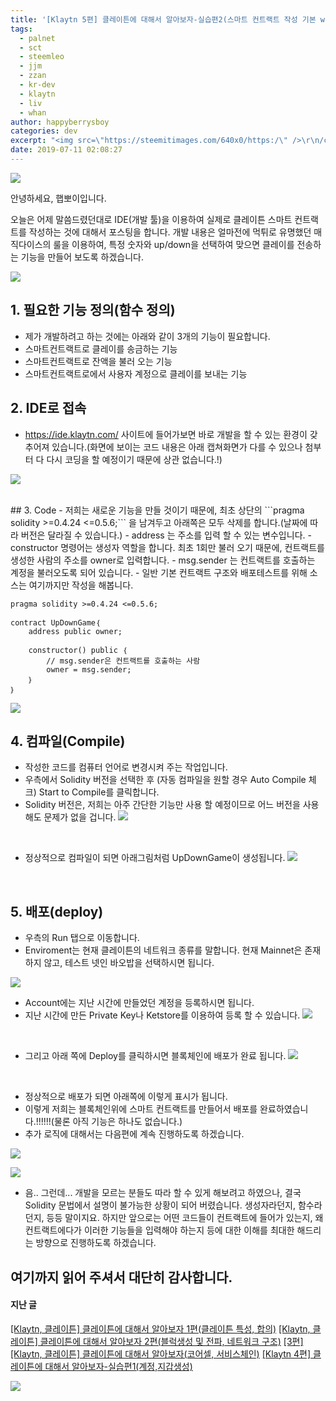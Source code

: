 ```yaml
---
title: '[Klaytn 5편] 클레이튼에 대해서 알아보자-실습편2(스마트 컨트랙트 작성 기본 with IDE)'
tags:
  - palnet
  - sct
  - steemleo
  - jjm
  - zzan
  - kr-dev
  - klaytn
  - liv
  - whan
author: happyberrysboy
categories: dev
excerpt: "<img src=\"https://steemitimages.com/640x0/https:/\" />\r\n/cdn.steemitimages.com/DQmPZqjSM966mqpB3eaKrHvXWRYu9MJKgtHWJo1zkXFAaXz/image.png)  안녕하세요, 햅뽀이입니다.  오늘은 어제 말씀드렸던대로 IDE(개발 툴)을 이용하여 실제로 클레이튼 스마트 컨트랙트를 작성하는 것에 대해서 포스팅을 합니다. 개발 내용은 얼마전에 먹튀로 유명했던 매직다이스의 룰....."
date: 2019-07-11 02:08:27
---
```


![](https://steemitimages.com/640x0/https://cdn.steemitimages.com/DQmPZqjSM966mqpB3eaKrHvXWRYu9MJKgtHWJo1zkXFAaXz/image.png)

안녕하세요, 햅뽀이입니다.

오늘은 어제 말씀드렸던대로 IDE(개발 툴)을 이용하여 실제로 클레이튼 스마트 컨트랙트를 작성하는 것에 대해서 포스팅을 합니다.
개발 내용은 얼마전에 먹튀로 유명했던 매직다이스의 룰을 이용하여, 특정 숫자와 up/down을 선택하여 맞으면 클레이를 전송하는 기능을 만들어 보도록 하겠습니다.

![](https://ipfs.busy.org/ipfs/QmUKxtLW5JEnqaaAnwiLc9kFK1BqpcMGoFKTF7JLKcvJqy)

## 1. 필요한 기능 정의(함수 정의)
- 제가 개발하려고 하는 것에는 아래와 같이 3개의 기능이 필요합니다.
- 스마트컨트랙트로 클레이를 송금하는 기능
- 스마트컨트랙트로 잔액을 불러 오는 기능
- 스마트컨트랙트로에서 사용자 계정으로 클레이를 보내는 기능

## 2. IDE로 접속
- https://ide.klaytn.com/ 사이트에 들어가보면 바로 개발을 할 수 있는 환경이 갖추어져 있습니다.(화면에 보이는 코드 내용은 아래 캡쳐화면가 다를 수 있으나 첨부터 다 다시 코딩을 할 예정이기 때문에 상관 없습니다.!)

![](https://cdn.steemitimages.com/DQmT39upvfHCRcG1SXiaXrmbGhsf9yXKB3eEQP7wzhRHJGb/image.png)

<br> 
## 3. Code
- 저희는 새로운 기능을 만들 것이기 때문에, 최초 상단의 ```pragma solidity >=0.4.24 <=0.5.6;``` 을 남겨두고 아래쪽은 모두 삭제를 합니다.(날짜에 따라 버전은 달라질 수 있습니다.)
- address 는 주소를 입력 할 수 있는 변수입니다.
- constructor 명령어는 생성자 역할을 합니다. 최초 1회만 불러 오기 때문에, 컨트랙트를 생성한 사람의 주소를 owner로 입력합니다.
- msg.sender 는 컨트랙트를 호출하는 계정을 불러오도록 되어 있습니다. 
- 일반 기본 컨트랙트 구조와 배포테스트를 위해 소스는 여기까지만 작성을 해봅니다.


```
pragma solidity >=0.4.24 <=0.5.6;

contract UpDownGame｛
    address public owner;
    
    constructor() public ｛
        // msg.sender은 컨트랙트를 호출하는 사람
        owner = msg.sender;
    ｝
｝
```

![](https://cdn.steemitimages.com/DQmYVkQCbzV7Z31gf7Ka2farcJVjzeg3MSxbZ5QDfaVy7Pi/image.png)
<br> 

## 4. 컴파일(Compile)
- 작성한 코드를 컴퓨터 언어로 변경시켜 주는 작업입니다.
- 우측에서 Solidity  버전을 선택한 후 (자동 컴파일을 원할 경우 Auto Compile 체크) Start to Compile를 클릭합니다.
- Solidity 버전은, 저희는 아주 간단한 기능만 사용 할 예정이므로 어느 버전을 사용해도 문제가 없을 겁니다.
![](https://cdn.steemitimages.com/DQmdfmBqNCid9Zc2adySxY6SPgWqK2XmUCpZRsGRa4RSyne/image.png)
<br> 

- 정상적으로 컴파일이 되면 아래그림처럼 UpDownGame이 생성됩니다.
![](https://cdn.steemitimages.com/DQmaESrtsazMsyBQ38w6buN557ifCQGG7eDe5uAVg6WP5k5/image.png)
<br> 

## 5. 배포(deploy)
- 우측의 Run 탭으로 이동합니다.
- Enviroment는 현재 클레이튼의 네트워크 종류를 말합니다. 현재 Mainnet은 존재하지 않고, 테스트 넷인 바오밥을 선택하시면 됩니다.

![](https://cdn.steemitimages.com/DQmNxczM8zxygWcxZ2BeBGySd7uCKZFhA6XV9tuN5NN8svh/image.png)
<br>

- Account에는 지난 시간에 만들었던 계정을 등록하시면 됩니다.
- 지난 시간에 만든 Private Key나 Ketstore를 이용하여 등록 할 수 있습니다.
![](https://cdn.steemitimages.com/DQmSHKe3SNCyyYKvaew1q2aqUbXtZfYmaRfbUgbTMbWMcKr/image.png)
<br>

- 그리고 아래 쪽에 Deploy를 클릭하시면 블록체인에 배포가 완료 됩니다. 
![](https://cdn.steemitimages.com/DQmcgLfD7uuM3PvGRCwggEb6qFgJ6hD1whV4aAaYS3P3DPw/image.png)
<br>

- 정상적으로 배포가 되면 아래쪽에 이렇게 표시가 됩니다. 
- 이렇게 저희는 블록체인위에 스마트 컨트랙트를 만들어서 배포를 완료하였습니다.!!!!!!(물론 아직 기능은 하나도 없습니다.)
- 추가 로직에 대해서는 다음편에 계속 진행하도록 하겠습니다.

![](https://cdn.steemitimages.com/DQmdmH16QuTZqHZPmBRGDUipBzPXD5gEKou1d94xsHFTKRf/image.png)






![](https://steemitimages.com/DQmRQeSKNvf5L6LcZHufnihnBJSL1CfZ3hEHDcJNuFRPZnu/％EA％B5％AC％EB％B6％84％EC％84％A0_％EA％BD％83.png)

- 음.. 그런데... 개발을 모르는 분들도 따라 할 수 있게 해보려고 하였으나, 결국 Solidity 문법에서 설명이 불가능한 상황이 되어 버렸습니다. 생성자라던지, 함수라던지, 등등 말이지요. 하지만 앞으로는 어떤 코드들이 컨트랙트에 들어가 있는지, 왜 컨트랙트에다가 이러한 기능들을 입력해야 하는지 등에 대한 이해를 최대한 해드리는 방향으로 진행하도록 하겠습니다.



## 여기까지 읽어 주셔서 대단히 감사합니다.

#### 지난 글
[[Klaytn, 클레이튼] 클레이튼에 대해서 알아보자 1편(클레이튼 특성, 합의)](/@happyberrysboy/klaytn-1)
[[Klaytn, 클레이튼] 클레이튼에 대해서 알아보자 2편(블럭생성 및 전파, 네트워크 구조)](/@happyberrysboy/klaytn-2)
[[3편][Klaytn, 클레이튼] 클레이튼에 대해서 알아보자(코어셀, 서비스체인)](/@happyberrysboy/3-klaytn)
[[Klaytn 4편] 클레이튼에 대해서 알아보자-실습편1(계정,지갑생성)](/@happyberrysboy/klaytn-4-1)


![](https://steemitimages.com/DQmRQeSKNvf5L6LcZHufnihnBJSL1CfZ3hEHDcJNuFRPZnu/％EA％B5％AC％EB％B6％84％EC％84％A0_％EA％BD％83.png)